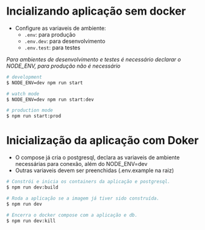 # Incializando aplicação sem docker

- Configure as variaveis de ambiente:
  - `.env`: para produção  
  - `.env.dev`: para desenvolvimento  
  - `.env.test`: para testes  

*Para ambientes de desenvolvimento e testes é necessário declarar o NODE_ENV, para produção não é necessário*
```bash
# development
$ NODE_ENV=dev npm run start

# watch mode
$ NODE_ENV=dev npm run start:dev

# production mode
$ npm run start:prod
```

# Inicialização da aplicação com Doker
 
- O compose já cria o postgresql, declara as variaveis de ambiente necessárias para conexão, além do NODE_ENV=dev 
- Outras variaveis devem ser preenchidas (.env.example na raiz) 

```bash
# Constrói e inicia os containers da aplicação e postgresql.
$ npm run dev:build 

# Roda a aplicação se a imagem já tiver sido construída.
$ npm run dev

# Encerra o docker compose com a aplicação e db.
$ npm run dev:kill
```